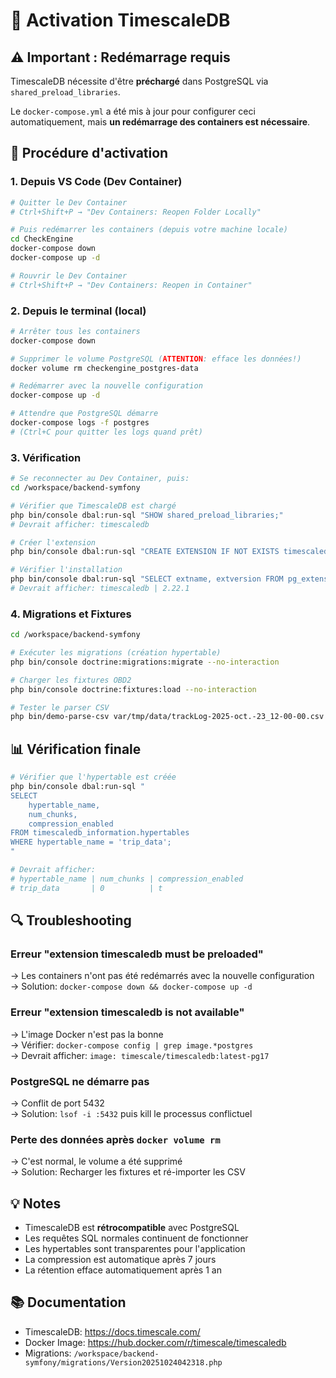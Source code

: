 # 🔄 Activation TimescaleDB

## ⚠️ Important : Redémarrage requis

TimescaleDB nécessite d'être **préchargé** dans PostgreSQL via `shared_preload_libraries`.

Le `docker-compose.yml` a été mis à jour pour configurer ceci automatiquement, mais **un redémarrage des containers est nécessaire**.

## 🚀 Procédure d'activation

### 1. Depuis VS Code (Dev Container)

```bash
# Quitter le Dev Container
# Ctrl+Shift+P → "Dev Containers: Reopen Folder Locally"

# Puis redémarrer les containers (depuis votre machine locale)
cd CheckEngine
docker-compose down
docker-compose up -d

# Rouvrir le Dev Container
# Ctrl+Shift+P → "Dev Containers: Reopen in Container"
```

### 2. Depuis le terminal (local)

```bash
# Arrêter tous les containers
docker-compose down

# Supprimer le volume PostgreSQL (ATTENTION: efface les données!)
docker volume rm checkengine_postgres-data

# Redémarrer avec la nouvelle configuration
docker-compose up -d

# Attendre que PostgreSQL démarre
docker-compose logs -f postgres
# (Ctrl+C pour quitter les logs quand prêt)
```

### 3. Vérification

```bash
# Se reconnecter au Dev Container, puis:
cd /workspace/backend-symfony

# Vérifier que TimescaleDB est chargé
php bin/console dbal:run-sql "SHOW shared_preload_libraries;"
# Devrait afficher: timescaledb

# Créer l'extension
php bin/console dbal:run-sql "CREATE EXTENSION IF NOT EXISTS timescaledb CASCADE;"

# Vérifier l'installation
php bin/console dbal:run-sql "SELECT extname, extversion FROM pg_extension WHERE extname = 'timescaledb';"
# Devrait afficher: timescaledb | 2.22.1
```

### 4. Migrations et Fixtures

```bash
cd /workspace/backend-symfony

# Exécuter les migrations (création hypertable)
php bin/console doctrine:migrations:migrate --no-interaction

# Charger les fixtures OBD2
php bin/console doctrine:fixtures:load --no-interaction

# Tester le parser CSV
php bin/demo-parse-csv var/tmp/data/trackLog-2025-oct.-23_12-00-00.csv
```

## 📊 Vérification finale

```bash
# Vérifier que l'hypertable est créée
php bin/console dbal:run-sql "
SELECT 
    hypertable_name, 
    num_chunks,
    compression_enabled
FROM timescaledb_information.hypertables 
WHERE hypertable_name = 'trip_data';
"

# Devrait afficher:
# hypertable_name | num_chunks | compression_enabled
# trip_data       | 0          | t
```

## 🔍 Troubleshooting

### Erreur "extension timescaledb must be preloaded"

→ Les containers n'ont pas été redémarrés avec la nouvelle configuration  
→ Solution: `docker-compose down && docker-compose up -d`

### Erreur "extension timescaledb is not available"

→ L'image Docker n'est pas la bonne  
→ Vérifier: `docker-compose config | grep image.*postgres`  
→ Devrait afficher: `image: timescale/timescaledb:latest-pg17`

### PostgreSQL ne démarre pas

→ Conflit de port 5432  
→ Solution: `lsof -i :5432` puis kill le processus conflictuel

### Perte des données après `docker volume rm`

→ C'est normal, le volume a été supprimé  
→ Solution: Recharger les fixtures et ré-importer les CSV

## 💡 Notes

- TimescaleDB est **rétrocompatible** avec PostgreSQL
- Les requêtes SQL normales continuent de fonctionner
- Les hypertables sont transparentes pour l'application
- La compression est automatique après 7 jours
- La rétention efface automatiquement après 1 an

## 📚 Documentation

- TimescaleDB: https://docs.timescale.com/
- Docker Image: https://hub.docker.com/r/timescale/timescaledb
- Migrations: `/workspace/backend-symfony/migrations/Version20251024042318.php`
